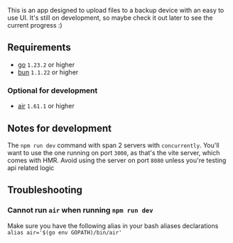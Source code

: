 This is an app designed to upload files to a backup device with an easy to use UI. It's still on development, so maybe check it out later to see the current progress :)

## Requirements

- [go](https://go.dev/) `1.23.2` or higher
- [bun](https://bun.sh/) `1.1.22` or higher

### Optional for development

- [air](https://github.com/air-verse/air) `1.61.1` or higher

## Notes for development

The `npm run dev` command with span 2 servers with `concurrently`. You'll want to use the one running on port `3000`, as that's the vite server, which comes with HMR. Avoid using the server on port `8080` unless you're testing api related logic

## Troubleshooting

### Cannot run `air` when running `npm run dev`

Make sure you have the following alias in your bash aliases declarations `alias air='$(go env GOPATH)/bin/air'`
